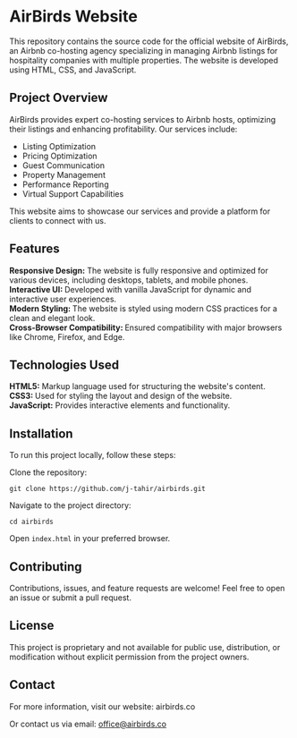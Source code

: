 <h1>AirBirds Website</h1>

This repository contains the source code for the official website of AirBirds, an Airbnb co-hosting agency specializing in managing Airbnb listings for hospitality companies with multiple properties. The website is developed using HTML, CSS, and JavaScript.

<h2>Project Overview</h2>

AirBirds provides expert co-hosting services to Airbnb hosts, optimizing their listings and enhancing profitability. Our services include:
<ul>
  <li>Listing Optimization</li>
  <li>Pricing Optimization</li>
  <li>Guest Communication
  <li>Property Management</li>
  <li>Performance Reporting</li>
  <li>Virtual Support Capabilities</li>
</ul>
This website aims to showcase our services and provide a platform for clients to connect with us.

<h2>Features</h2>

<strong>Responsive Design:</strong>
The website is fully responsive and optimized for various devices, including desktops, tablets, and mobile phones.<br>
<strong>Interactive UI: </strong>
Developed with vanilla JavaScript for dynamic and interactive user experiences.<br>
<strong>Modern Styling: </strong>
The website is styled using modern CSS practices for a clean and elegant look.<br>
<strong>Cross-Browser Compatibility: </strong>
Ensured compatibility with major browsers like Chrome, Firefox, and Edge.

<h2>Technologies Used</h2>
<strong>HTML5:</strong> Markup language used for structuring the website's content.<br>
<strong>CSS3: </strong>Used for styling the layout and design of the website.<br>
<strong>JavaScript:</strong> Provides interactive elements and functionality.<br>

<h2>Installation</h2>
To run this project locally, follow these steps:

Clone the repository:

```
git clone https://github.com/j-tahir/airbirds.git
```
Navigate to the project directory:
```
cd airbirds
```
Open ```index.html``` in your preferred browser.

<h2>Contributing</h2>
Contributions, issues, and feature requests are welcome! Feel free to open an issue or submit a pull request.

<h2>License</h2>
This project is proprietary and not available for public use, distribution, or modification without explicit permission from the project owners.

<h2>Contact</h2>
For more information, visit our website: airbirds.co

Or contact us via email: office@airbirds.co
